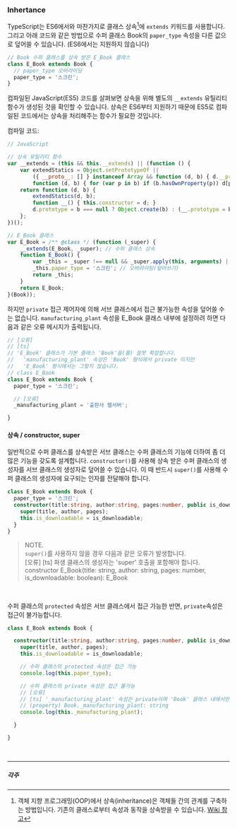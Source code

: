 ### Inhertance

TypeScript는 ES6에서와 마찬가지로 클래스 상속[^1]에 `extends` 키워드를 사용합니다. 그리고 아래 코드와 같은 방법으로 수퍼 클래스 Book의 `paper_type` 속성을 다른 값으로 덮어쓸 수 있습니다. (ES6에서는 지원하지 않습니다)

```ts
// Book 수퍼 클래스를 상속 받은 E_Book 클래스
class E_Book extends Book {
  // paper_type 오버라이딩
  paper_type = '스크린';
}
```

컴파일된 JavaScript(ES5) 코드를 살펴보면 상속을 위해 별도의 `__extends` 유틸리티 함수가 생성된 것을 확인할 수 있습니다. 상속은 ES6부터 지원하기 때문에 ES5로 컴파일된 코드에서는 상속을 처리해주는 함수가 필요한 것입니다.

컴파일 코드:
```js
// JavaScript

// 상속 유틸리티 함수
var __extends = (this && this.__extends) || (function () {
    var extendStatics = Object.setPrototypeOf ||
        ({ __proto__: [] } instanceof Array && function (d, b) { d.__proto__ = b; }) ||
        function (d, b) { for (var p in b) if (b.hasOwnProperty(p)) d[p] = b[p]; };
    return function (d, b) {
        extendStatics(d, b);
        function __() { this.constructor = d; }
        d.prototype = b === null ? Object.create(b) : (__.prototype = b.prototype, new __());
    };
})();

// E_Book 클래스
var E_Book = /** @class */ (function (_super) {
    __extends(E_Book, _super); // 수퍼 클래스 상속
    function E_Book() {
        var _this = _super !== null && _super.apply(this, arguments) || this;
        _this.paper_type = '스크린'; // 오버라이팅(덮어쓰기)
        return _this;
    }
    return E_Book;
}(Book));
```

하지만 `private` 접근 제어자에 의해 서브 클래스에서 접근 불가능한 속성을 덮어쓸 수는 없습니다. `manufacturing_plant` 속성을 E_Book 클래스 내부에 설정하려 하면 다음과 같은 오류 메시지가 출력됩니다.

```ts
// [오류]
// [ts]
// 'E_Book' 클래스가 기본 클래스 'Book'을(를) 잘못 확장합니다.
//   'manufacturing_plant' 속성은 'Book' 형식에서 private 이지만
//   'E_Book' 형식에서는 그렇지 않습니다.
// class E_Book
class E_Book extends Book {
  paper_type = '스크린';

  // [오류]
  _manufacturing_plant = '출판사 웹서버';

}
```

#### 상속 / constructor, super

일반적으로 수퍼 클래스를 상속받은 서브 클래스는 수퍼 클래스의 기능에 더하여 좀 더 많은 기능을 갖도록 설계합니다. `constructor()`를 사용해 상속 받은 수퍼 클래스의 생성자를 서브 클래스의 생성자로 덮어쓸 수 있습니다. 이 때 반드시 `super()`를 사용해 수퍼 클래스의 생성자에 요구되는 인자를 전달해야 합니다.

```ts
class E_Book extends Book {
  paper_type = '스크린';
  constructor(title:string, author:string, pages:number, public is_downloadable:boolean){
    super(title, author, pages);
    this.is_downloadable = is_downloadable;
  }
}
```

> NOTE.<br>
> `super()`를 사용하지 않을 경우 다음과 같은 오류가 발생합니다.<br>
> [오류] [ts] 파생 클래스의 생성자는 'super' 호출을 포함해야 합니다.<br>
> constructor E_Book(title: string, author: string, pages: number, is_downloadable: boolean): E_Book

<br>

수퍼 클래스의 `protected` 속성은 서브 클래스에서 접근 가능한 반면, `private`속성은 접근이 불가능합니다.

```ts
class E_Book extends Book {

  constructor(title:string, author:string, pages:number, public is_downloadable:boolean){
    super(title, author, pages);
    this.is_downloadable = is_downloadable;

    // 수퍼 클래스의 protected 속성은 접근 가능
    console.log(this.paper_type);

    // 수퍼 클래스의 private 속성은 접근 불가능
    // [오류]
    // [ts] '_manufacturing_plant' 속성은 private이며 'Book' 클래스 내에서만 액세스할 수 있습니다.
    // (property) Book._manufacturing_plant: string
    console.log(this._manufacturing_plant);

  }

}
```

<br>

---

##### 각주

[^1]: 객체 지향 프로그래밍(OOP)에서 상속(inheritance)은 객체들 간의 관계를 구축하는 방법입니다. 기존의 클래스로부터 속성과 동작을 상속받을 수 있습니다. [Wiki 참고](https://goo.gl/yFWMnk)
